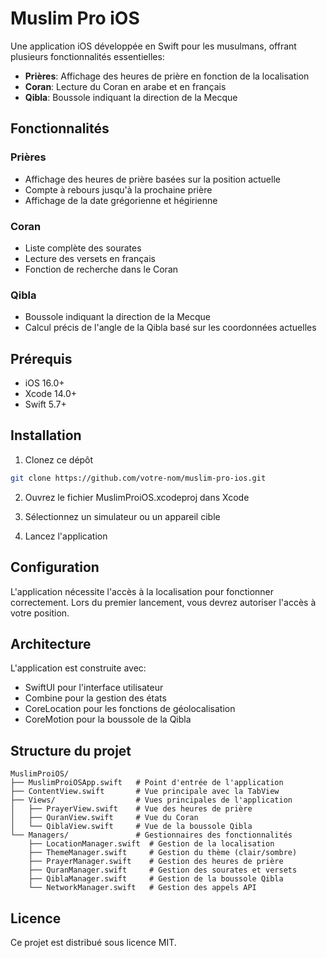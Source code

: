 # Muslim Pro iOS

Une application iOS développée en Swift pour les musulmans, offrant plusieurs fonctionnalités essentielles:

- **Prières**: Affichage des heures de prière en fonction de la localisation
- **Coran**: Lecture du Coran en arabe et en français
- **Qibla**: Boussole indiquant la direction de la Mecque

## Fonctionnalités

### Prières
- Affichage des heures de prière basées sur la position actuelle
- Compte à rebours jusqu'à la prochaine prière
- Affichage de la date grégorienne et hégirienne

### Coran
- Liste complète des sourates
- Lecture des versets en français
- Fonction de recherche dans le Coran

### Qibla
- Boussole indiquant la direction de la Mecque
- Calcul précis de l'angle de la Qibla basé sur les coordonnées actuelles

## Prérequis

- iOS 16.0+
- Xcode 14.0+
- Swift 5.7+

## Installation

1. Clonez ce dépôt
```bash
git clone https://github.com/votre-nom/muslim-pro-ios.git
```

2. Ouvrez le fichier MuslimProiOS.xcodeproj dans Xcode

3. Sélectionnez un simulateur ou un appareil cible

4. Lancez l'application

## Configuration

L'application nécessite l'accès à la localisation pour fonctionner correctement. Lors du premier lancement, vous devrez autoriser l'accès à votre position.

## Architecture

L'application est construite avec:

- SwiftUI pour l'interface utilisateur
- Combine pour la gestion des états
- CoreLocation pour les fonctions de géolocalisation
- CoreMotion pour la boussole de la Qibla

## Structure du projet

```
MuslimProiOS/
├── MuslimProiOSApp.swift   # Point d'entrée de l'application
├── ContentView.swift       # Vue principale avec la TabView
├── Views/                  # Vues principales de l'application
│   ├── PrayerView.swift    # Vue des heures de prière
│   ├── QuranView.swift     # Vue du Coran
│   └── QiblaView.swift     # Vue de la boussole Qibla
└── Managers/               # Gestionnaires des fonctionnalités
    ├── LocationManager.swift  # Gestion de la localisation
    ├── ThemeManager.swift     # Gestion du thème (clair/sombre)
    ├── PrayerManager.swift    # Gestion des heures de prière
    ├── QuranManager.swift     # Gestion des sourates et versets
    ├── QiblaManager.swift     # Gestion de la boussole Qibla
    └── NetworkManager.swift   # Gestion des appels API
```

## Licence

Ce projet est distribué sous licence MIT. 